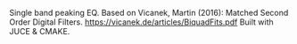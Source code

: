 Single band peaking EQ. Based on Vicanek, Martin (2016): Matched Second Order Digital Filters.
https://vicanek.de/articles/BiquadFits.pdf
Built with JUCE & CMAKE.
